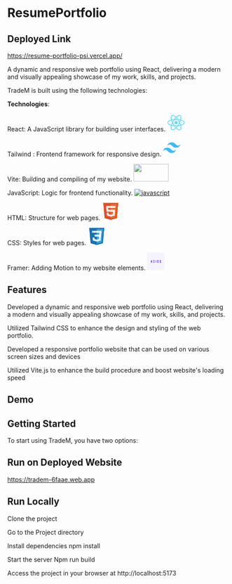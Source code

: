 # ResumePortfolio

## Deployed Link 
https://resume-portfolio-psi.vercel.app/

A dynamic and responsive web portfolio using React, delivering a modern and visually appealing showcase of my work, skills, and projects.

TradeM is built using the following technologies:

**Technologies**:
  <p> React: A JavaScript library for building user interfaces. 
     <a href="https://reactjs.org/"> 
        <img src="https://github.com/devicons/devicon/blob/master/icons/react/react-original.svg" alt="react" width="40" height="40"/> 
      </a>
  </p>
  <p> Tailwind : Frontend framework for responsive design.
    <a href="https://getbootstrap.com/"> 
        <img src="https://github.com/devicons/devicon/blob/master/icons/tailwindcss/tailwindcss-plain.svg" alt="tailwind" width="40" height="40"/> 
      </a>
  </p>
  <p> Vite: Building and compiling of my website.
    <a>
      <img width="80" height = "40" src="https://github.com/brianhngo/ResumePortfolio/blob/main/public/vite.svg alt="Vite" />
    </a>
  </p>
  <p> JavaScript: Logic for frontend functionality.
      <a href="https://developer.mozilla.org/en-US/docs/Web/JavaScript"> 
      <img src="https://user-images.githubusercontent.com/48143100/163075516-9b38424a-eec9-411f-8718-6facb953d642.png" alt="javascript" width="40" height="40"/> 
      </a>
  </p>
  <p> HTML: Structure for web pages.
     <a href="https://www.w3.org/html/">
        <img src="https://github.com/devicons/devicon/blob/master/icons/html5/html5-original.svg" alt="html5" width="40" height="40"/> 
      </a> 
  </p>
  <p> CSS: Styles for web pages.
     <a href="https://www.w3schools.com/css/"> 
        <img src="https://github.com/devicons/devicon/blob/master/icons/css3/css3-original.svg" alt="css3" width="40" height="40"/> 
        </a> 
  </p>
   <p> Framer: Adding Motion to my website elements. 
        <a href ="https://axios-http.com">
            <img src="https://raw.githubusercontent.com/brianhngo/ChipCorner/main/public/images/axios.png" alt="axios" width="40" height="40"/>
        </a>
    </p>
    


## Features

Developed a dynamic and responsive web portfolio using React, delivering a modern and visually appealing showcase of my work, skills, and projects.

Utilized Tailwind CSS to enhance the design and styling of the web portfolio.

Developed a responsive portfolio website that can be used on various screen sizes and devices

Utilized Vite.js to enhance the build procedure and boost website's loading speed

## Demo


## Getting Started
To start using TradeM, you have two options:

## Run on Deployed Website

https://tradem-6faae.web.app

## Run Locally 

  Clone the project

  Go to the Project directory

  Install dependencies
  npm install

  Start the server
  Npm run build

  Access the project in your browser at http://localhost:5173



